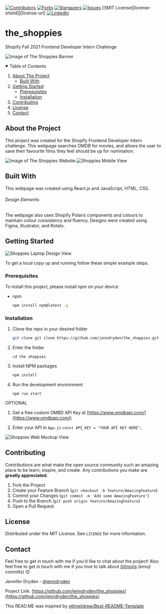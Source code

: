 [![Contributors][contributors-shield]][contributors-url]
[![Forks][forks-shield]][forks-url]
[![Stargazers][stars-shield]][stars-url]
[![Issues][issues-shield]][issues-url]
[![MIT License][license-shield]][license-url]
[![LinkedIn][linkedin-shield]][linkedin-url]

# the_shoppies
Shopify Fall 2021 Frontend Developer Intern Challenge

![Image of The Shoppies Banner](https://i.postimg.cc/8zc4Frhn/Screen-Shot-2021-05-06-at-8-07-18-PM.png)

<!-- TABLE OF CONTENTS -->
<details open="open">
  <summary>Table of Contents</summary>
  <ol>
    <li>
      <a href="#about-the-project">About The Project</a>
      <ul>
        <li><a href="#built-with">Built With</a></li>
      </ul>
    </li>
    <li>
      <a href="#getting-started">Getting Started</a>
      <ul>
        <li><a href="#prerequisites">Prerequisites</a></li>
        <li><a href="#installation">Installation</a></li>
      </ul>
    </li>
    <li><a href="#contributing">Contributing</a></li>
    <li><a href="#license">License</a></li>
    <li><a href="#contact">Contact</a></li>
  </ol>
</details>

## About the Project

This project was created for the Shopify Frontend Developer intern challenge. This webpage searches OMDB for movies, and allows the user to save their favourite films they feel should be up for nomination. 

![Image of The Shoppies Website](https://i.postimg.cc/DyQ1v8dR/Screen-Shot-2021-05-07-at-5-22-28-PM.png)
![Shoppies Mobile View](https://i.postimg.cc/nLrmGTbt/Screen-Shot-2021-05-07-at-5-30-37-PM.png)

## Built With 

This webpage was created using React.js and JavaScript, HTML, CSS. 

###### Design Elements

The webpage also uses Shopify Polaris components and colours to maintain colour consistency and fluency. 
Designs were created using Figma, Illustrator, and Rotato. 
  
## Getting Started

![Shoppies Laptop Design View](https://i.postimg.cc/MpdRBNLD/Screen-Shot-2021-05-07-at-5-43-28-PM.png)

To get a local copy up and running follow these simple example steps.

### Prerequisites

To install this project, please install npm on your device
* npm
  ```sh
  npm install npm@latest -g
  ```

### Installation

1. Clone the repo in your desired folder
   ```sh
   git clone git clone https://github.com/jenndryden/the_shoppies.git
   ```
2. Enter the folder

   ```
   cd the shoppies
   ```
   
3. Install NPM packages
   ```sh
   npm install
   ```
   
4. Run the development environment 

   ```
   npm run start
   ```
   
OPTIONAL

1. Get a free custom OMBD API Key at [https://www.omdbapi.com/](https://www.omdbapi.com/) 

2. Enter your API in `App.js`
`const API_KEY = "YOUR API KEY HERE";`


![Shoppies Web Mockup View](https://i.postimg.cc/VkYndmKv/Screen-Shot-2021-05-07-at-5-32-46-PM.png)

## Contributing

Contributions are what make the open source community such an amazing place to be learn, inspire, and create. Any contributions you make are **greatly appreciated**.

1. Fork the Project
2. Create your Feature Branch (`git checkout -b feature/AmazingFeature`)
3. Commit your Changes (`git commit -m 'Add some AmazingFeature'`)
4. Push to the Branch (`git push origin feature/AmazingFeature`)
5. Open a Pull Request

## License

Distributed under the MIT License. See `LICENSE` for more information.

## Contact

Feel free to get in touch with me if you'd like to chat about the project! Also feel free to get in touch with me if you love to talk about [Gitmojis](https://gitmoji.dev/) (emoji commits) 😊

Jennifer Dryden - [@jenndryden](https://twitter.com/jenndryden) 

Project Link: [https://github.com/jenndryden/the_shoppies](https://github.com/jenndryden/the_shoppies)

This READ.ME was inspired by [othneildrew/Best-README-Template](https://github.com/othneildrew/Best-README-Template)

[contributors-shield]: https://img.shields.io/github/contributors/jenndryden/the_shoppies.svg?style=for-the-badge
[contributors-url]: https://github.com/jenndryden/the_shoppies/graphs/contributors
[forks-shield]: https://img.shields.io/github/forks/jenndryden/the_shoppies.svg?style=for-the-badge
[forks-url]: https://github.com/jenndryden/the_shoppies/network/members
[stars-shield]: https://img.shields.io/github/stars/jenndryden/the_shoppies.svg?style=for-the-badge
[stars-url]: https://github.com/jenndryden/the_shoppies/stargazers
[issues-shield]: https://img.shields.io/github/issues/jenndryden/the_shoppies.svg?style=for-the-badge
[issues-url]: https://github.com/jenndryden/the_shoppies/issues
[linkedin-shield]: https://img.shields.io/badge/-LinkedIn-black.svg?style=for-the-badge&logo=linkedin&colorB=555
[linkedin-url]: https://linkedin.com/in/jennifer-dryden
